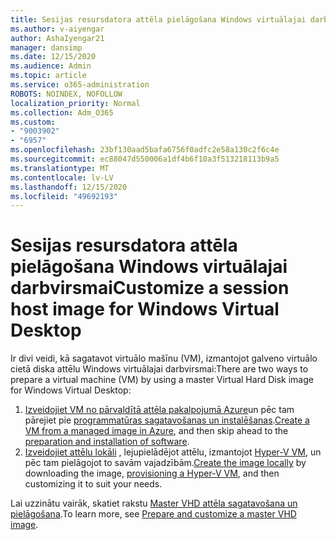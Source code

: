 ```yaml
---
title: Sesijas resursdatora attēla pielāgošana Windows virtuālajai darbvirsmai
ms.author: v-aiyengar
author: AshaIyengar21
manager: dansimp
ms.date: 12/15/2020
ms.audience: Admin
ms.topic: article
ms.service: o365-administration
ROBOTS: NOINDEX, NOFOLLOW
localization_priority: Normal
ms.collection: Adm_O365
ms.custom:
- "9003902"
- "6957"
ms.openlocfilehash: 23bf130aad5bafa6756f0adfc2e58a130c2f6c4e
ms.sourcegitcommit: ec88047d550006a1df4b6f10a3f513218113b9a5
ms.translationtype: MT
ms.contentlocale: lv-LV
ms.lasthandoff: 12/15/2020
ms.locfileid: "49692193"
---
```

# <a name="customize-a-session-host-image-for-windows-virtual-desktop"></a><span data-ttu-id="03797-102">Sesijas resursdatora attēla pielāgošana Windows virtuālajai darbvirsmai</span><span class="sxs-lookup"><span data-stu-id="03797-102">Customize a session host image for Windows Virtual Desktop</span></span>

<span data-ttu-id="03797-103">Ir divi veidi, kā sagatavot virtuālo mašīnu (VM), izmantojot galveno virtuālo cietā diska attēlu Windows virtuālajai darbvirsmai:</span><span class="sxs-lookup"><span data-stu-id="03797-103">There are two ways to prepare a virtual machine (VM) by using a master Virtual Hard Disk image for Windows Virtual Desktop:</span></span>

1. <span data-ttu-id="03797-104">[Izveidojiet VM no pārvaldītā attēla pakalpojumā Azure](https://go.microsoft.com/fwlink/?linkid=2127906)un pēc tam pārejiet pie [programmatūras sagatavošanas un instalēšanas](https://go.microsoft.com/fwlink/?linkid=2128064).</span><span class="sxs-lookup"><span data-stu-id="03797-104">[Create a VM from a managed image in Azure](https://go.microsoft.com/fwlink/?linkid=2127906), and then skip ahead to the [preparation and installation of software](https://go.microsoft.com/fwlink/?linkid=2128064).</span></span>
1. <span data-ttu-id="03797-105">[Izveidojiet attēlu lokāli](https://go.microsoft.com/fwlink/?linkid=2128065) , lejupielādējot attēlu, izmantojot [Hyper-V VM](https://go.microsoft.com/fwlink/?linkid=2127907), un pēc tam pielāgojot to savām vajadzībām.</span><span class="sxs-lookup"><span data-stu-id="03797-105">[Create the image locally](https://go.microsoft.com/fwlink/?linkid=2128065) by downloading the image, [provisioning a Hyper-V VM](https://go.microsoft.com/fwlink/?linkid=2127907), and then customizing it to suit your needs.</span></span>

<span data-ttu-id="03797-106">Lai uzzinātu vairāk, skatiet rakstu [Master VHD attēla sagatavošana un pielāgošana](https://go.microsoft.com/fwlink/?linkid=2127838).</span><span class="sxs-lookup"><span data-stu-id="03797-106">To learn more, see [Prepare and customize a master VHD image](https://go.microsoft.com/fwlink/?linkid=2127838).</span></span>